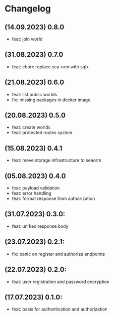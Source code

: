 # Changelog
## (14.09.2023) 0.8.0
- feat: join world

## (31.08.2023) 0.7.0
- feat: chore replace sea-orm with sqlx 

## (21.08.2023) 0.6.0
- feat: list public worlds 
- fix: missing packages in docker image 

## (20.08.2023) 0.5.0
- feat: create worlds
- feat: protected routes system

## (15.08.2023) 0.4.1
- feat: move storage infrastructure to seaorm

## (05.08.2023) 0.4.0
- feat: payload validation
- feat: error handling
- feat: format response from authorization

## (31.07.2023) 0.3.0:
- feat: unified response body 

## (23.07.2023) 0.2.1:
- fix: panic on register and authorize endpoints

## (22.07.2023) 0.2.0:
- feat: user registration and password encryption

## (17.07.2023) 0.1.0:
- feat: basis for authentication and authorization

